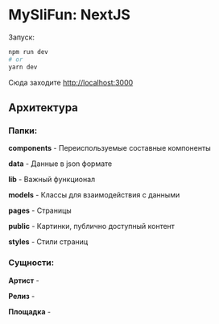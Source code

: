 # MySliFun: NextJS

Запуск:

```bash
npm run dev
# or
yarn dev
```

Сюда заходите [http://localhost:3000](http://localhost:3000)



## Архитектура

### Папки:

**components** - Переиспользуемые составные компоненты

**data** - Данные в json формате

**lib** - Важный функционал

**models** - Классы для взаимодействия с данными

**pages** - Страницы

**public** - Картинки, публично доступный контент

**styles** - Стили страниц

### Сущности:

**Артист** - 

**Релиз** -  

**Площадка** - 
